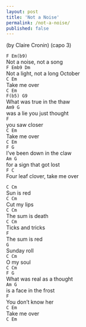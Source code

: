 ```yaml
---
layout: post
title: 'Not a Noise'
permalink: /not-a-noise/
published: false
---
```


(by Claire Cronin)
(capo 3)

`F Em(b9)`  
Not a noise, not a song  
`F Emb9 Dm`  
Not a light, not a long October  
`C Em`  
Take me over  
`C Em`  
`F(b5) G9`  
What was true in the thaw  
`Am9 G`  
was a lie you just thought  
`F`  
you saw closer  
`C Em`  
Take me over  
`C Em`  
`F G`  
I’ve been down in the claw  
`Am G`  
for a sign that got lost  
`F C`  
Four leaf clover, take me over

`C Cm`  
Sun is red  
`C Cm`  
Cut my lips  
`C Cm`  
The sum is death  
`C Cm`  
Ticks and tricks  
`F`  
The sum is red  
`G`  
Sunday roll  
`C Cm`  
O my soul  
`C Cm`  
`F G`  
What was real as a thought  
`Am G`  
is a face in the frost  
`F`  
You don’t know her  
`C Em`  
Take me over  
`C Em`
